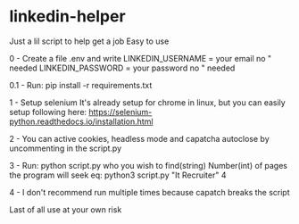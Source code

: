 # linkedin-helper

Just a lil script to help get a job
Easy to use

0 - Create a file .env and write LINKEDIN_USERNAME = your email no " needed
                                LINKEDIN_PASSWORD = your password no " needed

0.1 - Run: pip install -r requirements.txt

1 - Setup selenium
  It's already setup for chrome in linux, but you can easily setup
  following here: https://selenium-python.readthedocs.io/installation.html

2 - You can active cookies, headless mode and capatcha autoclose by uncommenting in the script.py

3 - Run: python script.py who you wish to find(string) Number(int) of pages the program will seek
          eq: python3 script.py "It Recruiter" 4

4 - I don't recommend run multiple times because capatch breaks the script

Last of all use at your own risk
